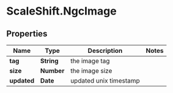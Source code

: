 # ScaleShift.NgcImage

## Properties
Name | Type | Description | Notes
------------ | ------------- | ------------- | -------------
**tag** | **String** | the image tag | 
**size** | **Number** | the image size | 
**updated** | **Date** | updated unix timestamp | 


